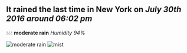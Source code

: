 ## It rained the last time in New York on *July 30th 2016 around 06:02 pm*
💧💧💧  **moderate rain** *Humidity 94%*

![moderate rain](http://openweathermap.org/img/w/10d.png) ![mist](http://openweathermap.org/img/w/50d.png)
